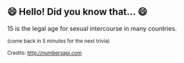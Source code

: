 ## 😄 Hello! Did you know that... 😄
15 is the legal age for sexual intercourse in many countries.

<sup>(come back in 5 minutes for the next trivia)</sup>


<sup>Credits: http://numbersapi.com</sup>
